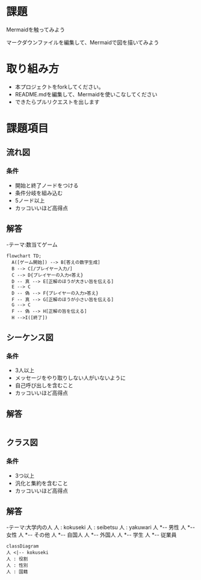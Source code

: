 # 課題
Mermaidを触ってみよう

マークダウンファイルを編集して、Mermaidで図を描いてみよう

# 取り組み方
* 本プロジェクトをforkしてください。
* README.mdを編集して、Mermaidを使いこなしてください
* できたらプルリクエストを出します

# 課題項目
## 流れ図
### 条件
- 開始と終了ノードをつける
- 条件分岐を組み込む
- 5ノード以上
- カッコいいほど高得点

## 解答
-テーマ:数当てゲーム
```mermaid
flowchart TD;
  A([ゲーム開始]) --> B[答えの数字生成]
  B --> C[/プレイヤー入力/]
  C --> D{プレイヤーの入力<答え} 
  D -- 真 --> E[正解のほうが大きい旨を伝える]
  E --> C
  D -- 偽 --> F{プレイヤーの入力>答え} 
  F -- 真 --> G[正解のほうが小さい旨を伝える]
  G --> C
  F -- 偽 --> H[正解の旨を伝える]
  H -->I([終了])
```

## シーケンス図
### 条件
- 3人以上
- メッセージをやり取りしない人がいないように
- 自己呼び出しを含むこと
- カッコいいほど高得点

## 解答
```mermaid
```

## クラス図

### 条件
- 3つ以上
- 汎化と集約を含むこと
- カッコいいほど高得点

## 解答
-テーマ:大学内の人 
人 : kokuseki
人 : seibetsu
人 : yakuwari
人 *-- 男性
人 *-- 女性
人 *-- その他
人 *-- 自国人
人 *-- 外国人
人 *-- 学生
人 *-- 従業員

```mermaid
classDiagram
人 <|-- kokuseki
人 : 役割
人 : 性別
人 : 国籍

```
